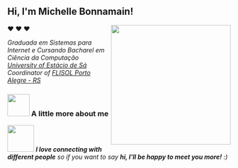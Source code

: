 <h2> Hi, I'm Michelle Bonnamain! </h2>
 ❤️ ❤️ ❤️ 

<img align='right' src="https://media.giphy.com/media/dsdKSJjWGaWZw8tgTo/giphy.gif" width="270">

<p><em>Graduada em Sistemas para Internet e Cursando Bacharel em Ciência da Computação <a href="https://estacio.br/">University of Estácio de Sá</a><br />
Coordinator of <a href="https://flisol.info/FLISOL2021">FLISOL Porto Alegre - RS</a></em></p>



### <img src="https://media.giphy.com/media/VgCDAzcKvsR6OM0uWg/giphy.gif" width="50"> A little more about me

   
<img src="[https://media.giphy.com/media/LnQjpWaON8nhr21vNW/giphy.gif](https://media2.giphy.com/media/kjjRGpezebjaw/giphy.gif?cid=ecf05e47z37wbup32h0ynx11if07e42gxbhimuxt9qbq21u1&rid=giphy.gif&ct=g)" width="60"> <em><b>I love connecting with different people</b> so if you want to say <b>hi, I'll be happy to meet you more!</b> :)</em>

<!---
Bonnamain/Bonnamain is a ✨ special ✨ repository because its `README.md` (this file) appears on your GitHub profile.
You can click the Preview link to take a look at your changes.
--->

